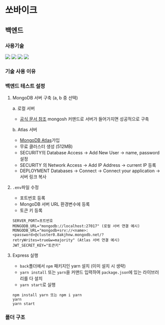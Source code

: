 # 쏘바이크

## 백엔드

### 사용기술
<div> 
  <img src="https://img.shields.io/badge/javascript-F7DF1E?style=for-the-badge&logo=javascript&logoColor=black">
  <img src="https://img.shields.io/badge/node.js-339933?style=for-the-badge&logo=Node.js&logoColor=white">
  <img src="https://img.shields.io/badge/express-000000?style=for-the-badge&logo=express&logoColor=white">
  <img src="https://img.shields.io/badge/mongoDB-47A248?style=for-the-badge&logo=MongoDB&logoColor=white">
</div>

### 기술 사용 이유

### 백엔드 테스트 설정

1. MongoDB 서버 구축 (a, b 중 선택)
    
   a. 로컬 서버

      - [공식 문서 참조](https://www.mongodb.com/docs/manual/tutorial/install-mongodb-on-ubuntu/) mongosh 커맨드로 서버가 들어가지면 성공적으로 구축

   b. Atlas 서버
      - [MongoDB Atlas](https://www.mongodb.com/atlas)가입
      - 무료 클러스터 생성 (512MB)
      - SECURITY의 Database Access -> Add New User -> name, password 설정
      - SECURITY 의 Network Access -> Add IP Address -> current IP 등록
      - DEPLOYMENT Databases -> Connect -> Connect your application -> 서버 링크 복사
 
2. `.env`파일 수정
   - 포트번호 등록
   - MongoDB 서버 URL 환경변수에 등록
   - 토큰 키 등록
    ```
    SERVER_PORT=포트번호
    MONGODB_URL="mongodb://localhost:27017" (로컬 서버 연결 예시)
    MONGODB_URL="mongodb+srv://<name>:<password>@cluster0.8akjhnw.mongodb.net/?retryWrites=true&w=majority" (Atlas 서버 연결 예시)
    JWT_SECRET_KEY="토큰키"
    ```

3. Express 실행
   - `back`폴더에서 `npm` 패키지인 yarn 설치 (이미 설치 시 생략)
   - `yarn install` 또는 `yarn`을 커맨드 입력하여 `package.json`에 있는 라이브러리를 다 설치
   - `yarn start`로 실행
   ```
   npm install yarn 또는 npm i yarn
   yarn
   yarn start
   ```
### 폴더 구조